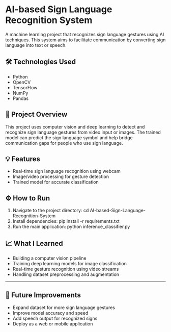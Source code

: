 # AI-based Sign Language Recognition System

A machine learning project that recognizes sign language gestures using AI techniques. This system aims to facilitate communication by converting sign language into text or speech.


## 🛠️ Technologies Used

- Python  
- OpenCV  
- TensorFlow 
- NumPy  
- Pandas  

## 📖 Project Overview

This project uses computer vision and deep learning to detect and recognize sign language gestures from video input or images. The trained model can predict the sign language symbol and help bridge communication gaps for people who use sign language.


## 💡 Features

- Real-time sign language recognition using webcam  
- Image/video processing for gesture detection  
- Trained model for accurate classification  


## ⚙️ How to Run

1. Navigate to the project directory:
   cd AI-based-Sign-Language-Recognition-System
2. Install dependencies:
   pip install -r requirements.txt
3. Run the main application:
   python inference_classifier.py


## 📈 What I Learned

- Building a computer vision pipeline  
- Training deep learning models for image classification  
- Real-time gesture recognition using video streams  
- Handling dataset preprocessing and augmentation  

---

## 📌 Future Improvements

- Expand dataset for more sign language gestures  
- Improve model accuracy and speed  
- Add speech output for recognized signs  
- Deploy as a web or mobile application  

